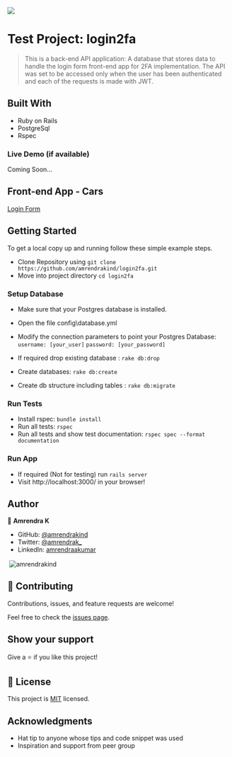 ![](https://img.shields.io/badge/Microverse-blueviolet)

# Test Project: login2fa

> This is a back-end API application: A database that stores data to handle the login form front-end app for 2FA implementation. 
> The API was set to be accessed only when the user has been authenticated and each of the requests is made with JWT.

## Built With

- Ruby on Rails
- PostgreSql
- Rspec

### Live Demo (if available)

Coming Soon...

## Front-end App - Cars ##
[Login Form](https://github.com/amrendrakind/loginform_fe/tree/development)

## Getting Started

To get a local copy up and running follow these simple example steps.
- Clone Repository using
`git clone https://github.com/amrendrakind/login2fa.git`
- Move into project directory
`cd login2fa`

### Setup Database 
- Make sure that your Postgres database is installed.
-  Open the file config\database.yml
- Modify the connection parameters to point your Postgres      Database:
    `username: [your_user]`
    `password: [your_password]`

- If required drop existing database : `rake db:drop`
- Create databases: `rake db:create`
- Create db structure including tables : `rake db:migrate`

### Run Tests
- Install rspec: `bundle install`
- Run all tests: `rspec`
- Run all tests and show test documentation: `rspec spec --format documentation`

### Run App
- If required (Not for testing) run `rails server`
- Visit http://localhost:3000/ in your browser!

## Author

👤 **Amrendra K**

- GitHub: [@amrendrakind](https://github.com/amrendrakind)
- Twitter: [@amrendrak_](https://twitter.com/amrendrak_)
- LinkedIn: [amrendraakumar](https://linkedin.com/in/amrendraakumar)

<p>&nbsp;<img align="center" src="https://github-readme-stats.vercel.app/api?username=amrendrakind&show_icons=true&locale=en&" alt="amrendrakind" /></p>

## 🤝 Contributing

Contributions, issues, and feature requests are welcome!

Feel free to check the [issues page](https://github.com/amrendrakind/login2fa/issues).

## Show your support

Give a ⭐️ if you like this project!

## 📝 License

This project is [MIT](./LICENSE) licensed.

## Acknowledgments

- Hat tip to anyone whose tips and code snippet was used
- Inspiration and support from peer group
